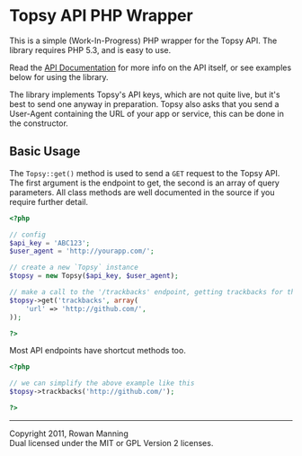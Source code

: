 # Topsy API PHP Wrapper

This is a simple (Work-In-Progress) PHP wrapper for the Topsy API. The library requires PHP 5.3, and is easy to use.

Read the [API Documentation](http://code.google.com/p/otterapi/w/list) for more info on the API itself, or see examples below for using the library.

The library implements Topsy's API keys, which are not quite live, but it's best to send one anyway in preparation. Topsy also asks that you send a User-Agent containing the URL of your app or service, this can be done in the constructor.

## Basic Usage

The `Topsy::get()` method is used to send a `GET` request to the Topsy API. The first argument is the endpoint to get, the second is an array of query parameters. All class methods are well documented in the source if you require further detail.

```php
<?php

// config
$api_key = 'ABC123';
$user_agent = 'http://yourapp.com/';

// create a new `Topsy` instance
$topsy = new Topsy($api_key, $user_agent);

// make a call to the '/trackbacks' endpoint, getting trackbacks for the GitHub website
$topsy->get('trackbacks', array(
	'url' => 'http://github.com/',
));

?>
```

Most API endpoints have shortcut methods too.

```php
<?php

// we can simplify the above example like this
$topsy->trackbacks('http://github.com/');

?>
```

---

Copyright 2011, Rowan Manning  
Dual licensed under the MIT or GPL Version 2 licenses.